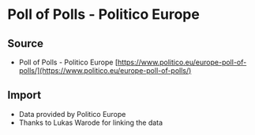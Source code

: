 # Poll of Polls - Politico Europe

## Source

+ Poll of Polls - Politico Europe [https://www.politico.eu/europe-poll-of-polls/](https://www.politico.eu/europe-poll-of-polls/)

## Import

+ Data provided by Politico Europe
+ Thanks to Lukas Warode for linking the data
